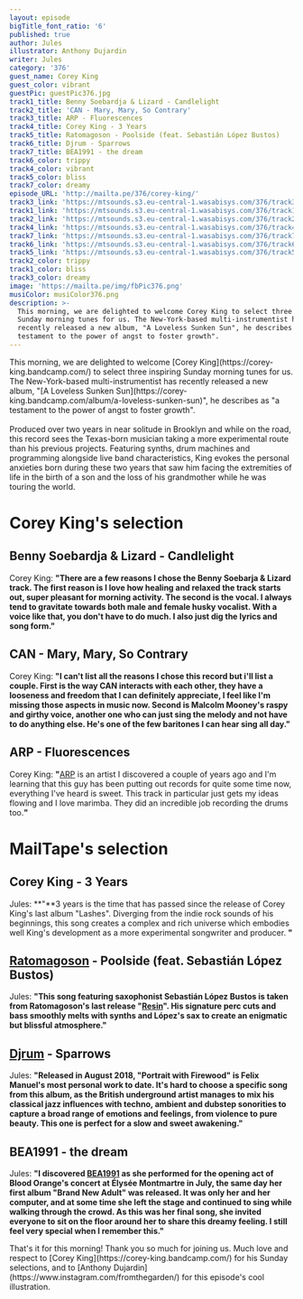 ```yaml
---
layout: episode
bigTitle_font_ratio: '6'
published: true
author: Jules
illustrator: Anthony Dujardin
writer: Jules
category: '376'
guest_name: Corey King
guest_color: vibrant
guestPic: guestPic376.jpg
track1_title: Benny Soebardja & Lizard - Candlelight
track2_title: 'CAN - Mary, Mary, So Contrary'
track3_title: ARP - Fluorescences
track4_title: Corey King - 3 Years
track5_title: Ratomagoson - Poolside (feat. Sebastián López Bustos)
track6_title: Djrum - Sparrows
track7_title: BEA1991 - the dream
track6_color: trippy
track4_color: vibrant
track5_color: bliss
track7_color: dreamy
episode_URL: 'http://mailta.pe/376/corey-king/'
track3_link: 'https://mtsounds.s3.eu-central-1.wasabisys.com/376/track3.mp3'
track1_link: 'https://mtsounds.s3.eu-central-1.wasabisys.com/376/track1.mp3'
track2_link: 'https://mtsounds.s3.eu-central-1.wasabisys.com/376/track2.mp3'
track4_link: 'https://mtsounds.s3.eu-central-1.wasabisys.com/376/track4.mp3'
track7_link: 'https://mtsounds.s3.eu-central-1.wasabisys.com/376/track7.mp3'
track6_link: 'https://mtsounds.s3.eu-central-1.wasabisys.com/376/track6.mp3'
track5_link: 'https://mtsounds.s3.eu-central-1.wasabisys.com/376/track5.mp3'
track2_color: trippy
track1_color: bliss
track3_color: dreamy
image: 'https://mailta.pe/img/fbPic376.png'
musiColor: musiColor376.png
description: >-
  This morning, we are delighted to welcome Corey King to select three inspiring
  Sunday morning tunes for us. The New-York-based multi-instrumentist has
  recently released a new album, "A Loveless Sunken Sun", he describes as "a
  testament to the power of angst to foster growth".
---
```

<p id="introduction"> This morning, we are delighted to welcome [Corey King](https://corey-king.bandcamp.com/) to select three inspiring Sunday morning tunes for us. The New-York-based multi-instrumentist has recently released a new album, "[A Loveless Sunken Sun](https://corey-king.bandcamp.com/album/a-loveless-sunken-sun)", he describes as "a testament to the power of angst to foster growth".
<br><br>
Produced over two years in near solitude in Brooklyn and while on the road, this record sees the Texas-born musician taking a more experimental route than his previous projects. Featuring synths, drum machines and programming alongside live band characteristics, King evokes the personal anxieties born during these two years that saw him facing the extremities of life in the birth of a son and the loss of his grandmother while he was touring the world.
</p>


# Corey King's selection


## Benny Soebardja & Lizard - Candlelight
Corey King: **"**There are a few reasons I chose the Benny Soebarja & Lizard track. The first reason is I love how healing and relaxed the track starts out, super pleasant for morning activity. The second is the vocal. I always tend to gravitate towards both male and female husky vocalist. With a voice like that, you don't have to do much. I also just dig the lyrics and song form.**"**

## CAN - Mary, Mary, So Contrary
Corey King: **"**I can't list all the reasons I chose this record but i'll list a couple. First is the way CAN interacts with each other, they have a looseness and freedom that  I can definitely appreciate, I feel like I'm missing those aspects in music now. Second is Malcolm Mooney's raspy and girthy voice, another one who can just sing the melody and not have to do anything else. He's one of the few baritones I can hear sing all day.**"**

## ARP - Fluorescences
Corey King: **"**[ARP](https://arpetc.bandcamp.com/) is an artist I discovered a couple of years ago and I'm learning that this guy has been putting out records for quite some time now, everything I've heard is sweet. This track in particular just gets my ideas flowing and I love marimba. They did an incredible job recording the drums too.**"**


# MailTape's selection

## Corey King - 3 Years
Jules: **"**3 years is the time that has passed since the release of Corey King's last album "Lashes". Diverging from the indie rock sounds of his beginnings, this song creates a complex and rich universe which embodies well King's development as a more experimental songwriter and producer. **"**

## [Ratomagoson](https://www.facebook.com/ratomagoson/) - Poolside (feat. Sebastián López Bustos)
Jules: **"**This song featuring saxophonist Sebastián López Bustos is taken from Ratomagoson's last release "[Resin](https://shop.nudibranchrecords.uk/album/resin)". His signature perc cuts and bass smoothly melts with synths and López's sax to create an enigmatic but blissful atmosphere.**"**

## [Djrum](https://djrum.bandcamp.com/) - Sparrows
Jules: **"**Released in August 2018, "Portrait with Firewood" is Felix Manuel's most personal work to date. It's hard to choose a specific song from this album, as the British underground artist manages to mix his classical jazz influences with techno, ambient and dubstep sonorities to capture a broad range of emotions and feelings, from violence to pure beauty. This one is perfect for a slow and sweet awakening.**"**

## BEA1991 - the dream
Jules: **"**I discovered [BEA1991](https://bea1991.bandcamp.com/) as she performed for the opening act of Blood Orange's concert at Élysée Montmartre in July, the same day her first album "Brand New Adult" was released. It was only her and her computer, and at some time she left the stage and continued to sing while walking through the crowd. As this was her final song, she invited everyone to sit on the floor around her to share this dreamy feeling. I still feel very special when I remember this.**"**


<p id="outroduction">That's it for this morning! Thank you so much for joining us. Much love and respect to [Corey King](https://corey-king.bandcamp.com/) for his Sunday selections, and to [Anthony Dujardin](https://www.instagram.com/fromthegarden/) for this episode's cool illustration. </p>
